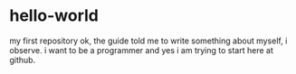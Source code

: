 # hello-world
my first repository
ok, the guide told me to write something about myself, i observe.
i want to be a programmer and yes i am trying to start here at github.
